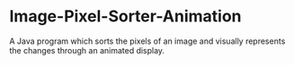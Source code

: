 # Image-Pixel-Sorter-Animation
A Java program which sorts the pixels of an image and visually represents the changes through an animated display.
